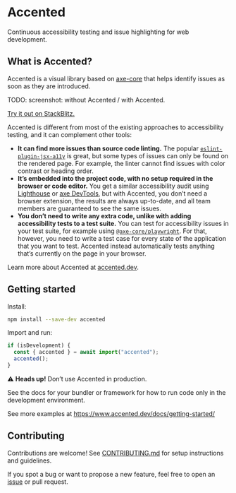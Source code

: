 # Accented

Continuous accessibility testing and issue highlighting for web development.

## What is Accented?

Accented is a visual library based on [axe-core](https://github.com/dequelabs/axe-core) that helps identify issues as soon as they are introduced.

TODO: screenshot: without Accented / with Accented.

[Try it out on StackBlitz.](https://stackblitz.com/edit/vitejs-vite-sy4bom3s?file=src%2Fmain.tsx)

Accented is different from most of the existing approaches to accessibility testing,
and it can complement other tools:

- **It can find more issues than source code linting.** The popular [`eslint-plugin-jsx-a11y`](https://www.npmjs.com/package/eslint-plugin-jsx-a11y) is great, but some types of issues can only be found on the rendered page. For example, the linter cannot find issues with color contrast or heading order.
- **It’s embedded into the project code, with no setup required in the browser or code editor.** You get a similar accessibility audit using [Lighthouse](https://developer.chrome.com/docs/lighthouse/overview) or [axe DevTools](https://www.deque.com/axe/devtools/), but with Accented, you don’t need a browser extension, the results are always up-to-date, and all team members are guaranteed to see the same issues.
- **You don’t need to write any extra code, unlike with adding accessibility tests to a test suite.** You can test for accessibility issues in your test suite, for example using [`@axe-core/playwright`](https://www.npmjs.com/package/@axe-core/playwright). For that, however, you need to write a test case for every state of the application that you want to test. Accented instead automatically tests anything that’s currently on the page in your browser.

Learn more about Accented at [accented.dev](https://www.accented.dev).

## Getting started

Install:

```bash
npm install --save-dev accented
```

Import and run:

```js
if (isDevelopment) {
  const { accented } = await import("accented");
  accented();
}
```

⚠️ **Heads up!**
Don’t use Accented in production.

See the docs for your bundler or framework for how to run code only in the development environment.

See more examples at https://www.accented.dev/docs/getting-started/

## Contributing

Contributions are welcome!
See [CONTRIBUTING.md](https://github.com/pomerantsev/accented/blob/main/CONTRIBUTING.md) for setup instructions and guidelines.

If you spot a bug or want to propose a new feature, feel free to open an [issue](https://github.com/pomerantsev/accented/issues) or pull request.
